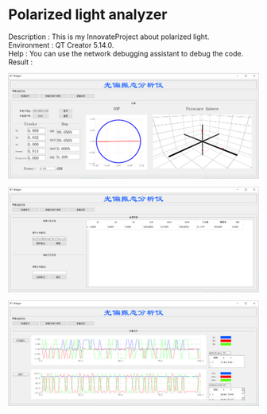 # Polarized light analyzer
Description : This is my InnovateProject about polarized light.<br>
Environment : QT Creator 5.14.0.<br>
Help : You can use the network debugging assistant to debug the code.  
Result : 

![image-20210521101304427](README.assets/image-20210521101304427.png)

![image-20210521101440520](README.assets/image-20210521101440520.png)

![image-20210521101339258](README.assets/image-20210521101339258.png)
